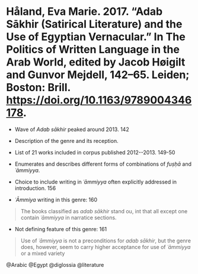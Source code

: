 # Håland, Eva Marie. 2017. “Adab Sākhir (Satirical Literature) and the Use of Egyptian Vernacular.” In The Politics of Written Language in the Arab World, edited by Jacob Høigilt and Gunvor Mejdell, 142–65. Leiden; Boston: Brill. https://doi.org/10.1163/9789004346178.

- Wave of *Adab sākhir* peaked around 2013. 142

- Description of the genre and its reception.

- List of 21 works included in corpus published 2012--2013. 149-50

- Enumerates and describes different forms of combinations of *fuṣḥā* and *ʿāmmiyya*.

- Choice to include writing in *ʿāmmiyya* often explicitly addressed in introduction. 156

- *ʿĀmmiya* writing in this genre: 160

> The books classified as *adab sākhir* stand ou, int that all except one contain *ʿāmmiyya* in narratice sections.

  - Not defining feature of this genre: 161

  > Use of *ʿāmmiyya* is not a preconditions for *adab sākhir*, but the genre does, however, seem to carry higher acceptance for use of *ʿāmmiyya* or a mixed variety

@Arabic
@Egypt
@diglossia
@literature
